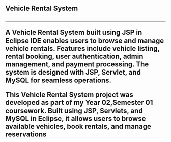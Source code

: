 <h2>Vehicle Rental System<h2>
  <hr>
<p>A Vehicle Rental System built using JSP in Eclipse IDE enables users to browse and manage vehicle rentals. Features include vehicle listing, rental booking, user authentication, admin management, and payment processing. The system is designed with JSP, Servlet, and MySQL for seamless operations.</p>
<p>This Vehicle Rental System project was developed as part of my Year 02,Semester 01 coursework. Built using JSP, Servlets, and MySQL in Eclipse, it allows users to browse available vehicles, book rentals, and manage reservations</p>
